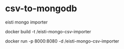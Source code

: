 # csv-to-mongodb
eisti mongo importer


docker build -t <username>/eisti-mongo-csv-importer
  
docker run -p 8000:8080 -d <username>/eisti-mongo-csv-importer
